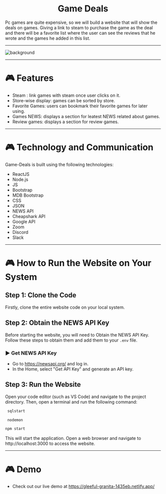 <h1 align="center">Game Deals</h1>
Pc games are quite expensive, so we will build a website that will show the deals on games. Giving a link to steam to purchase the game as the deal and there will be a favorite list where the user can see the reviews that he wrote and the games he added in this list.
<hr/>

![background](https://cdn.discordapp.com/attachments/1110834927542468648/1113063242420473917/image_1.png)

<hr/>

# 🎮 Features 

- Steam : link games with steam once user clicks on it.
- Store-wise display: games can be sorted by store.
- Favorite Games: users can bookmark their favorite games for later using.
- Games NEWS: displays a section for leatest NEWS related about games.
- Review games: displays a section for review games.

<hr/>

# 🎮 Technology and Communication

Game-Deals is built using the following technologies:

- ReactJS
- Node.js
- JS
- Bootstrap
- MDB Bootstrap
- CSS
- JSON
- NEWS API
- Cheapshark API
- Google API
- Zoom
- Discord
- Slack

<hr/>

# 🎮 How to Run the Website on Your System

## Step 1: Clone the Code

Firstly, clone the entire website code on your local system.

## Step 2: Obtain the NEWS API Key 

Before starting the website, you will need to Obtain the NEWS API Key. Follow these steps to obtain them and add them to your `.env` file.

### ▶️ Get NEWS API Key 

- Go to https://newsapi.org/ and log in.
- In the Home, select "Get API Key" and generate an API key.

## Step 3: Run the Website

Open your code editor (such as VS Code) and navigate to the project directory. Then, open a terminal and run the following command:
```bash in backend side
 sqlstart
```
```bash
 nodemon
```
```bash in frontend side
npm start
```
This will start the application. Open a web browser and navigate to http://localhost:3000 to access the website.


<hr/>

# 🎮 Demo 

- Check out our live demo at https://gleeful-granita-1435eb.netlify.app/
